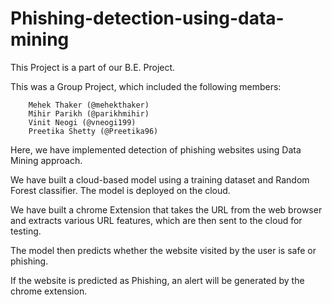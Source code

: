 # Phishing-detection-using-data-mining
This Project is a part of our B.E. Project.

This was a Group Project, which included the following members:

        Mehek Thaker (@mehekthaker)
        Mihir Parikh (@parikhmihir)
        Vinit Neogi (@vneogi199)
        Preetika Shetty (@Preetika96)
        
Here, we have implemented detection of phishing websites using Data Mining approach.

We have built a cloud-based model using a training dataset and Random Forest classifier. The model is deployed on the cloud.

We have built a chrome Extension that takes the URL from the web browser and extracts various URL features, which are then sent to the cloud for testing.

The model then predicts whether the website visited by the user is safe or phishing.

If the website is predicted as Phishing, an alert will be generated by the chrome extension.
